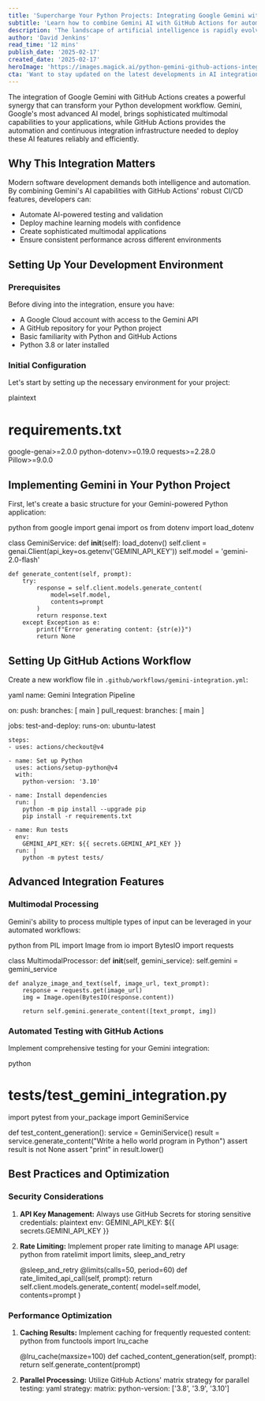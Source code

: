 ```yaml
---
title: 'Supercharge Your Python Projects: Integrating Google Gemini with GitHub Actions'
subtitle: 'Learn how to combine Gemini AI with GitHub Actions for automated Python workflows'
description: 'The landscape of artificial intelligence is rapidly evolving, and Google\'s Gemini represents the cutting edge of generative AI technology. In this comprehensive guide, we\'ll explore how to seamlessly integrate Gemini\'s powerful capabilities into your Python projects using GitHub Actions, creating an automated and efficient development pipeline that leverages the best of both worlds.'
author: 'David Jenkins'
read_time: '12 mins'
publish_date: '2025-02-17'
created_date: '2025-02-17'
heroImage: 'https://images.magick.ai/python-gemini-github-actions-integration.jpg'
cta: 'Want to stay updated on the latest developments in AI integration and automation? Follow us on LinkedIn for more technical insights and best practices!'
---
```


The integration of Google Gemini with GitHub Actions creates a powerful synergy that can transform your Python development workflow. Gemini, Google\'s most advanced AI model, brings sophisticated multimodal capabilities to your applications, while GitHub Actions provides the automation and continuous integration infrastructure needed to deploy these AI features reliably and efficiently.

## Why This Integration Matters

Modern software development demands both intelligence and automation. By combining Gemini\'s AI capabilities with GitHub Actions\' robust CI/CD features, developers can:
- Automate AI-powered testing and validation
- Deploy machine learning models with confidence
- Create sophisticated multimodal applications
- Ensure consistent performance across different environments

## Setting Up Your Development Environment

### Prerequisites

Before diving into the integration, ensure you have:
- A Google Cloud account with access to the Gemini API
- A GitHub repository for your Python project
- Basic familiarity with Python and GitHub Actions
- Python 3.8 or later installed

### Initial Configuration

Let\'s start by setting up the necessary environment for your project:

plaintext
# requirements.txt
google-genai>=2.0.0
python-dotenv>=0.19.0
requests>=2.28.0
Pillow>=9.0.0


## Implementing Gemini in Your Python Project

First, let\'s create a basic structure for your Gemini-powered Python application:

python
from google import genai
import os
from dotenv import load_dotenv

class GeminiService:
    def __init__(self):
        load_dotenv()
        self.client = genai.Client(api_key=os.getenv('GEMINI_API_KEY'))
        self.model = 'gemini-2.0-flash'

    def generate_content(self, prompt):
        try:
            response = self.client.models.generate_content(
                model=self.model,
                contents=prompt
            )
            return response.text
        except Exception as e:
            print(f"Error generating content: {str(e)}")
            return None


## Setting Up GitHub Actions Workflow

Create a new workflow file in `.github/workflows/gemini-integration.yml`:

yaml
name: Gemini Integration Pipeline

on:
  push:
    branches: [ main ]
  pull_request:
    branches: [ main ]

jobs:
  test-and-deploy:
    runs-on: ubuntu-latest
    
    steps:
    - uses: actions/checkout@v4
    
    - name: Set up Python
      uses: actions/setup-python@v4
      with:
        python-version: '3.10'
    
    - name: Install dependencies
      run: |
        python -m pip install --upgrade pip
        pip install -r requirements.txt
        
    - name: Run tests
      env:
        GEMINI_API_KEY: ${{ secrets.GEMINI_API_KEY }}
      run: |
        python -m pytest tests/


## Advanced Integration Features

### Multimodal Processing

Gemini\'s ability to process multiple types of input can be leveraged in your automated workflows:

python
from PIL import Image
from io import BytesIO
import requests

class MultimodalProcessor:
    def __init__(self, gemini_service):
        self.gemini = gemini_service

    def analyze_image_and_text(self, image_url, text_prompt):
        response = requests.get(image_url)
        img = Image.open(BytesIO(response.content))
        
        return self.gemini.generate_content([text_prompt, img])


### Automated Testing with GitHub Actions

Implement comprehensive testing for your Gemini integration:

python
# tests/test_gemini_integration.py
import pytest
from your_package import GeminiService

def test_content_generation():
    service = GeminiService()
    result = service.generate_content("Write a hello world program in Python")
    assert result is not None
    assert "print" in result.lower()


## Best Practices and Optimization

### Security Considerations

1. **API Key Management:** Always use GitHub Secrets for storing sensitive credentials:
   plaintext
   env:
     GEMINI_API_KEY: ${{ secrets.GEMINI_API_KEY }}
   

2. **Rate Limiting:** Implement proper rate limiting to manage API usage:
   python
   from ratelimit import limits, sleep_and_retry

   @sleep_and_retry
   @limits(calls=50, period=60)
   def rate_limited_api_call(self, prompt):
       return self.client.models.generate_content(
           model=self.model,
           contents=prompt
       )
   

### Performance Optimization

1. **Caching Results:** Implement caching for frequently requested content:
   python
   from functools import lru_cache

   @lru_cache(maxsize=100)
   def cached_content_generation(self, prompt):
       return self.generate_content(prompt)
   

2. **Parallel Processing:** Utilize GitHub Actions\' matrix strategy for parallel testing:
   yaml
   strategy:
     matrix:
       python-version: ['3.8', '3.9', '3.10']